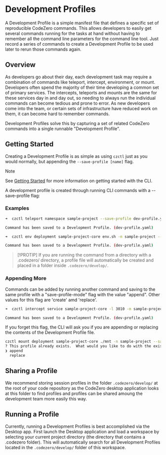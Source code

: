# Development Profiles

A Development Profile is a simple manifest file that defines a specific set of reproducible CodeZero commands. 
This allows developers to easily get several commands running for the tasks at hand without having to remember all the 
command line parameters for the command line tool. Just record a series of commands to create a Development Profile to 
be used later to rerun those commands again.

## Overview

As developers go about their day, each development task may require a combination of commands like teleport, intercept, environment, or mount. 
Developers often spend the majority of their time developing a common set of primary services. 
The intercepts, teleports and mounts are the same for these services day in and day out, so needing to always run the 
individual commands can become tedious and prone to error. As new developers come into the team, or certain sets of 
infrastructure have reduced work on them, it can become hard to remember commands.

Development Profiles solve this by capturing a set of related CodeZero commands into a single runnable "Development Profile".

## Getting Started

Creating a Development Profile is as simple as using `czctl` just as you would normally, but appending the `--save-profile [name]` flag.

> [!NOTE]
> See [Getting Started](./getting-started) for more information on getting started with the CLI.

A development profile is created through running CLI commands with a --save-profile flag:

### Examples

```bash
➜  czctl teleport namespace sample-project --save-profile dev-profile.yaml

Command has been saved to a Development Profile. (dev-profile.yaml)
```

```bash
➜  czctl env deployment sample-project-core env.sh -n sample-project --save-profile dev-profile2.yaml

Command has been saved to a Development Profile. (dev-profile.yaml)
```

> [!PROTIP]
> If you are running the command from a directory with a .codezero/ directory, a profile file will automatically be
> created and placed in a folder inside `.codezero/develop/`.

### Appending More

Commands can be added by running another command and saving to the same profile with a "save-profile-mode" flag
with the value "append". Other values for this flag are 'create' amd 'replace'.

```bash
➜  czctl intercept service sample-project-core -l 3010 -n sample-project --save-profile dev-profile.yaml --save-profile-mode append

Command has been saved to a Development Profile. (dev-profile.yaml)
```

If you forget this flag, the CLI will ask you if you are
appending or replacing the contents of the Development Profile file.

```bash
czctl mount deployment sample-project-core ./mnt -n sample-project --save-profile dev-profile.yaml
? This profile already exists.  What would you like to do with the existing profile? (Use arrow keys)
❯ append 
  replace 
```

## Sharing a Profile

We recommend storing session profiles in the folder `.codezero/develop/` at the root of your code repository as the CodeZero desktop application looks at this folder to find profiles and profiles can be shared amoung the development team more easily this way.

## Running a Profile

Currently, running a Development Profiles is best accomplished via the Desktop app. First launch the Desktop application and load a workspace by selecting your current project directory (the directory that contains a .codezero folder).  This will automatically search for all Development Profiles located in the `.codezero/develop/` folder of this workspace.
